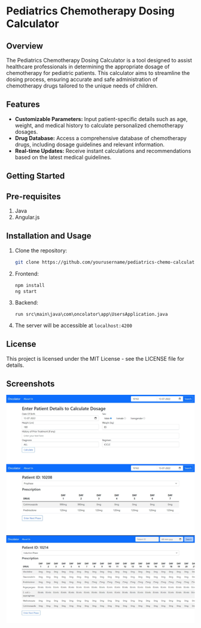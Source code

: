 # Pediatrics Chemotherapy Dosing Calculator


## Overview


The Pediatrics Chemotherapy Dosing Calculator is a tool designed to assist healthcare professionals in determining the appropriate dosage of chemotherapy for pediatric patients. This calculator aims to streamline the dosing process, ensuring accurate and safe administration of chemotherapy drugs tailored to the unique needs of children.


## Features


- **Customizable Parameters:** Input patient-specific details such as age, weight, and medical history to calculate personalized chemotherapy dosages.
- **Drug Database:** Access a comprehensive database of chemotherapy drugs, including dosage guidelines and relevant information.
- **Real-time Updates:** Receive instant calculations and recommendations based on the latest medical guidelines.


## Getting Started

## Pre-requisites
1. Java
2. Angular.js


## Installation and Usage


1. Clone the repository:


    ```bash
    git clone https://github.com/yourusername/pediatrics-chemo-calculator.git
    ```


2. Frontend:
    ```
    npm install
    ng start
    ```


3. Backend:
    ```
    run src\main\java\com\oncolator\app\UsersApplication.java
    ```


4. The server will be accessible at ``` localhost:4200 ```


## License


This project is licensed under the MIT License - see the LICENSE file for details.


## Screenshots

![Screenshot 3](screenshots/ss3.jpg)
![Screenshot 1](screenshots/ss1.jpg)
![Screenshot 2](screenshots/ss2.jpg)




